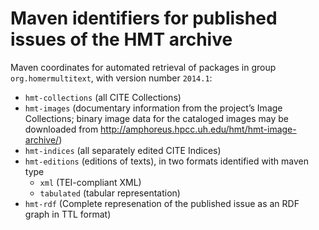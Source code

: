 # Maven identifiers for published issues of the HMT archive #


Maven coordinates for automated retrieval of packages in group `org.homermultitext`, with version number `2014.1`:

- `hmt-collections` (all CITE Collections)
- `hmt-images` (documentary information from the project’s Image Collections; binary image data for the cataloged images may be downloaded from http://amphoreus.hpcc.uh.edu/hmt/hmt-image-archive/)
- `hmt-indices` (all separately edited CITE Indices)
- `hmt-editions` (editions of texts), in two formats identified with maven type
    - `xml` (TEI-compliant XML)
    - `tabulated` (tabular representation)
- `hmt-rdf` (Complete represenation of the published issue as an RDF graph in TTL format)
